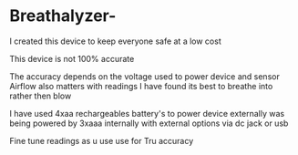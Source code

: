 # Breathalyzer-

I created this device to keep everyone safe at a low cost 

This device is not 100% accurate 

The accuracy depends on the voltage used to power device and sensor
Airflow also matters with readings
I have found its best to breathe into rather then blow 

I have used 4xaa rechargeables battery's to power device externally was being powered by 3xaaa internally with external options via dc jack or usb 

Fine tune readings as u use use for Tru accuracy 

